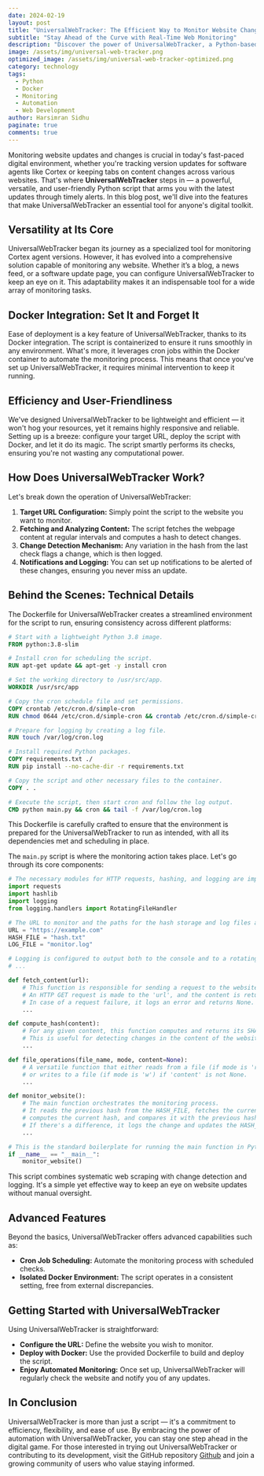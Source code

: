 ```yaml
---
date: 2024-02-19
layout: post
title: "UniversalWebTracker: The Efficient Way to Monitor Website Changes"
subtitle: "Stay Ahead of the Curve with Real-Time Web Monitoring"
description: "Discover the power of UniversalWebTracker, a Python-based script designed for effortless website monitoring. Whether you're tracking updates or changes, this tool keeps you informed with precision and ease."
image: /assets/img/universal-web-tracker.png
optimized_image: /assets/img/universal-web-tracker-optimized.png
category: technology
tags:
  - Python
  - Docker
  - Monitoring
  - Automation
  - Web Development
author: Harsimran Sidhu
paginate: true
comments: true
---
```


Monitoring website updates and changes is crucial in today's fast-paced digital environment, whether you're tracking version updates for software agents like Cortex or keeping tabs on content changes across various websites. That's where **UniversalWebTracker** steps in — a powerful, versatile, and user-friendly Python script that arms you with the latest updates through timely alerts. In this blog post, we'll dive into the features that make UniversalWebTracker an essential tool for anyone's digital toolkit.

## Versatility at Its Core

UniversalWebTracker began its journey as a specialized tool for monitoring Cortex agent versions. However, it has evolved into a comprehensive solution capable of monitoring any website. Whether it’s a blog, a news feed, or a software update page, you can configure UniversalWebTracker to keep an eye on it. This adaptability makes it an indispensable tool for a wide array of monitoring tasks.

## Docker Integration: Set It and Forget It

Ease of deployment is a key feature of UniversalWebTracker, thanks to its Docker integration. The script is containerized to ensure it runs smoothly in any environment. What's more, it leverages cron jobs within the Docker container to automate the monitoring process. This means that once you've set up UniversalWebTracker, it requires minimal intervention to keep it running.

## Efficiency and User-Friendliness

We've designed UniversalWebTracker to be lightweight and efficient — it won't hog your resources, yet it remains highly responsive and reliable. Setting up is a breeze: configure your target URL, deploy the script with Docker, and let it do its magic. The script smartly performs its checks, ensuring you're not wasting any computational power.

## How Does UniversalWebTracker Work?

Let's break down the operation of UniversalWebTracker:

1. **Target URL Configuration:** Simply point the script to the website you want to monitor.
2. **Fetching and Analyzing Content:** The script fetches the webpage content at regular intervals and computes a hash to detect changes.
3. **Change Detection Mechanism:** Any variation in the hash from the last check flags a change, which is then logged.
4. **Notifications and Logging:** You can set up notifications to be alerted of these changes, ensuring you never miss an update.

## Behind the Scenes: Technical Details

The Dockerfile for UniversalWebTracker creates a streamlined environment for the script to run, ensuring consistency across different platforms:
  
  ```dockerfile
  # Start with a lightweight Python 3.8 image.
  FROM python:3.8-slim
  
  # Install cron for scheduling the script.
  RUN apt-get update && apt-get -y install cron
  
  # Set the working directory to /usr/src/app.
  WORKDIR /usr/src/app
  
  # Copy the cron schedule file and set permissions.
  COPY crontab /etc/cron.d/simple-cron
  RUN chmod 0644 /etc/cron.d/simple-cron && crontab /etc/cron.d/simple-cron
  
  # Prepare for logging by creating a log file.
  RUN touch /var/log/cron.log
  
  # Install required Python packages.
  COPY requirements.txt ./
  RUN pip install --no-cache-dir -r requirements.txt
  
  # Copy the script and other necessary files to the container.
  COPY . .
  
  # Execute the script, then start cron and follow the log output.
  CMD python main.py && cron && tail -f /var/log/cron.log
  ```
This Dockerfile is carefully crafted to ensure that the environment is prepared for the UniversalWebTracker to run as intended, with all its dependencies met and scheduling in place.

The `main.py` script is where the monitoring action takes place. Let's go through its core components:

  ```python
  # The necessary modules for HTTP requests, hashing, and logging are imported.
  import requests
  import hashlib
  import logging
  from logging.handlers import RotatingFileHandler
  
  # The URL to monitor and the paths for the hash storage and log files are set.
  URL = "https://example.com"
  HASH_FILE = "hash.txt"
  LOG_FILE = "monitor.log"
  
  # Logging is configured to output both to the console and to a rotating file.
  # ...
  
  def fetch_content(url):
      # This function is responsible for sending a request to the website and fetching its content.
      # An HTTP GET request is made to the 'url', and the content is returned.
      # In case of a request failure, it logs an error and returns None.
      ...
  
  def compute_hash(content):
      # For any given content, this function computes and returns its SHA-256 hash.
      # This is useful for detecting changes in the content of the website.
      ...
  
  def file_operations(file_name, mode, content=None):
      # A versatile function that either reads from a file (if mode is 'r') and returns its content,
      # or writes to a file (if mode is 'w') if 'content' is not None.
      ...
  
  def monitor_website():
      # The main function orchestrates the monitoring process.
      # It reads the previous hash from the HASH_FILE, fetches the current website content,
      # computes the current hash, and compares it with the previous hash.
      # If there's a difference, it logs the change and updates the HASH_FILE with the new hash.
      ...
  
  # This is the standard boilerplate for running the main function in Python scripts.
  if __name__ == "__main__":
      monitor_website()
  ```
This script combines systematic web scraping with change detection and logging. It's a simple yet effective way to keep an eye on website updates without manual oversight.

## Advanced Features

Beyond the basics, UniversalWebTracker offers advanced capabilities such as:

- **Cron Job Scheduling:** Automate the monitoring process with scheduled checks.
- **Isolated Docker Environment:** The script operates in a consistent setting, free from external discrepancies.

## Getting Started with UniversalWebTracker

Using UniversalWebTracker is straightforward:

- **Configure the URL:** Define the website you wish to monitor.
- **Deploy with Docker:** Use the provided Dockerfile to build and deploy the script.
- **Enjoy Automated Monitoring:** Once set up, UniversalWebTracker will regularly check the website and notify you of any updates.

## In Conclusion

UniversalWebTracker is more than just a script — it's a commitment to efficiency, flexibility, and ease of use. By embracing the power of automation with UniversalWebTracker, you can stay one step ahead in the digital game. For those interested in trying out UniversalWebTracker or contributing to its development, visit the GitHub repository [Github](https://github.com/PKHarsimran/UniversalWebTracker) and join a growing community of users who value staying informed.
